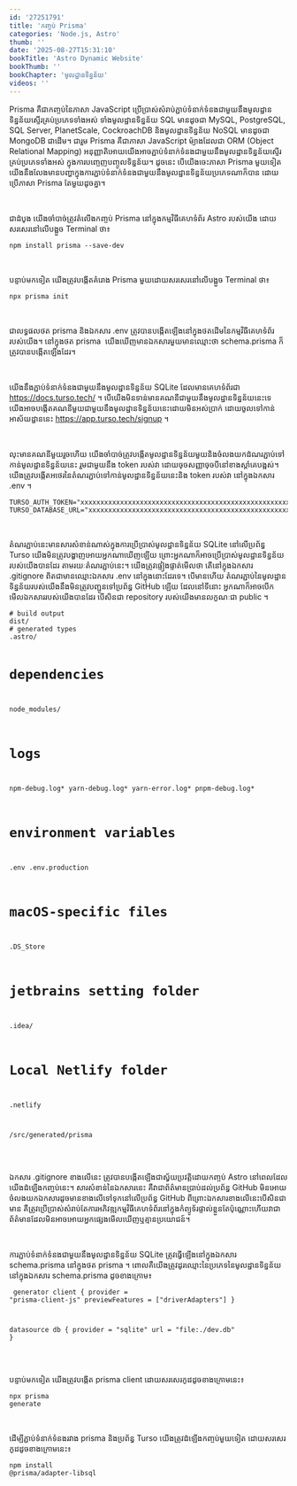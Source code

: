 ```yaml
---
id: '27251791'
title: 'កញ្ចប់ Prisma'
categories: 'Node.js, Astro'
thumb: ''
date: '2025-08-27T15:31:10'
bookTitle: 'Astro Dynamic Website'
bookThumb: ''
bookChapter: 'មូលដ្ឋាន​ទិន្នន័យ'
videos: ''
---
```

<p>Prisma គឺ​ជា​កញ្ចប់​នៃ​ភាសា​ JavaScript ប្រើប្រាស់​សំរាប់ភ្ជាប់​ទំនាក់ទំនង​ជា​មួយ​នឹង​មូលដ្ឋាន​ទិន្នន័យ​ស្ទើរ​គ្រប់​ប្រភេទ​ទាំងអស់ ទាំង​មូលដ្ឋាន​ទិន្នន័យ SQL មាន​ដូច​ជា MySQL, PostgreSQL, SQL Server, PlanetScale, CockroachDB និង​មូលដ្ឋាន​ទិន្នន័យ NoSQL មាន​ដូចជា MongoDB ជាដើម​។ ជារួម Prisma គឺជាភាសា​ JavaScript ម៉្យាង​​ដែល​ជា ORM (Object Relational Mapping) ​​​​​​​​​​​​​​​​​​​​​​​​​​​​​​​​អនុញ្ញាតិអោយយើង​​អាច​ភ្ជាប់​ទំនាក់​ទំនង​ជាមួយ​នឹង​​មូលដ្ឋាន​ទិន្នន័យ​ស្ទើរ​គ្រប់​ប្រភេទ​ទាំងអស់​ ក្នុង​ការបញ្ចេញ​បញ្ចូល​ទិន្នន័យ​។ ដូចនេះ បើ​យើង​ចេះ​ភាសា Prisma មួយ​ទៀត យើង​នឹង​លែង​មាន​បញ្ហា​ក្នុង​ការភ្ជាប់​ទំនាក់ទំនងជា​មួយ​នឹង​មូលដ្ឋាន​ទិន្នន័យ​ប្រភេទ​ណា​ក៏​បាន​​ ដោយ​ប្រើ​ភាសា Prisma ​តែ​មួយ​ដូច​​​​​​​​គ្នា​។</p><p>&nbsp;</p><p>ជា​ដំបូង​ យើង​ចាំបាច់​ត្រូវ​តំលើង​កញ្ចប់​ Prisma នៅ​ក្នុង​កម្មវិធី​គេហទំព័រ Astro របស់យើង ដោយ​សរសេរ​នៅ​លើ​បង្អួច Terminal ថា​៖</p><pre><code>npm install prisma --save-dev</code></pre><p>&nbsp;</p><p>បន្ទាប់មកទៀត យើង​ត្រូវ​បង្កើតគំរោង Prisma មួយ​ដោយ​សរសេរ​នៅ​លើ​បង្អួច Terminal ​​​​​​​​​ថា៖</p><pre><code>npx prisma init</code></pre><p>&nbsp;</p><p>ជាលទ្ធផល​ថត prisma និង​ឯកសារ .env ត្រូវ​បាន​បង្កើត​ឡើង​នៅ​ក្នុង​ថតដើម​នៃ​កម្មវិធី​គេហទំព័រ​របស់​យើង​។ នៅ​ក្នុង​ថត prisma &nbsp;យើង​ឃើញ​មានឯកសារ​មួយ​មាន​ឈ្មោះ​ថា schema.prisma ក៏​ត្រូវ​​បាន​បង្កើត​ឡើង​ដែរ​។</p><p>&nbsp;</p><p>យើង​នឹង​ភ្ជាប់​ទំនាក់ទំនង​ជាមួយ​នឹង​មូលដ្ឋាន​ទិន្នន័យ​ SQLite ដែល​មាន​គេហទំព័រ​ជា <a href="https://docs.turso.tech/">https://docs.turso.tech/</a> ។ បើ​យើង​មិន​ទាន់មាន​​គណនីជាមួយ​នឹង​​មូលដ្ឋាន​ទិន្នន័យ​នេះ​ទេ យើងអាច​​បង្កើត​គណនី​មួយ​ជាមួយ​នឹង​មូលដ្ឋាន​ទិន្នន័យ​​នេះ​ដោយ​មិន​អស់​ប្រាក់​ ដោយ​ចូល​ទៅ​កាន់​អាស័យដ្ឋាន​នេះ <a href="https://app.turso.tech/signup">https://app.turso.tech/signup</a> ។</p><p>&nbsp;</p><p>លុះ​មាន​គណនី​មួយ​រួច​ហើយ យើង​ចាំបាច់​ត្រូវ​​បង្កើត​មូលដ្ឋាន​ទិន្នន័យ​មួយ​និងចំលង​យក​ដំណរភ្ជាប់​ទៅ​កាន់​មូលដ្ឋាន​ទិន្នន័យ​នេះ រួម​ជាមួយ​នឹង token របស់វា ដោយ​ចុច​សញ្ញា​ចុច​បី​នៅ​ខាង​ស្តាំ​គេ​បង្អស់​។ ​​​​​​​​​​​​​​​​​​យើងត្រូវ​បង្កើត​​​​អថេរ​នៃ​​តំណរភ្ជាប់​ទៅ​កាន់​មូលដ្ឋាន​ទិន្នន័យនេះ​និង​ token របស់វា នៅ​ក្នុង​ឯកសារ .env ។</p><pre><code>TURSO_AUTH_TOKEN="xxxxxxxxxxxxxxxxxxxxxxxxxxxxxxxxxxxxxxxxxxxxxxxxxxxxx"
TURSO_DATABASE_URL="xxxxxxxxxxxxxxxxxxxxxxxxxxxxxxxxxxxxxxxxxxxxxxxxxxx"</code></pre><p>&nbsp;</p><p>តំណរភ្ជាប់​នេះ​មាន​សារសំខាន់​ណាស់​ក្នុង​ការប្រើប្រាស់​មូលដ្ឋាន​ទិន្នន័យ SQLite នៅ​លើ​ប្រព័ន្ធ Turso យើង​មិន​ត្រូវ​បង្ហាញ​អោយ​អ្នកណា​ឃើញ​ឡើយ ព្រោះ​អ្នក​ណា​ក៏​អាច​ប្រើប្រាស់មូលដ្ឋាន​ទិន្នន័យ​របស់​យើង​បាន​ដែរ​ តាម​រយៈ​តំណរភ្ជាប់​នេះ​។ យើង​ត្រូវ​ផ្ទៀង​ផ្ទាត់​មើល​ថា តើ​នៅ​ក្នុង​ឯកសារ .gitignore ពិត​ជា​មានឈ្មោះ​ឯកសារ .env នៅ​ក្នុង​នោះ​ដែរ​ទេ​។ បើ​មាន​ហើយ តំណរភ្ជាប់​នៃ​មូលដ្ឋាន​ទិន្នន័យ​របស់​យើងនឹង​មិន​ត្រូវ​បញ្ជូន​ទៅ​ប្រព័ន្ធ GitHub ឡើយ ដែល​នៅ​ទី​នោះ អ្នក​ណា​ក៏​អាច​បើក​មើល​ឯកសារ​របស់​យើង​បាន​ដែរ បើ​សិន​ជា​ repository របស់​យើង​​មាន​លក្ខណៈ​ជា public ។</p><pre><code># build output
dist/
# generated types
.astro/

# dependencies
node_modules/

# logs
npm-debug.log*
yarn-debug.log*
yarn-error.log*
pnpm-debug.log*


# environment variables
.env
.env.production

# macOS-specific files
.DS_Store

# jetbrains setting folder
.idea/

# Local Netlify folder
.netlify

/src/generated/prisma
</code></pre><p>&nbsp;</p><p>ឯកសារ .gitignore ខាង​លើ​នេះ ត្រូវ​បាន​បង្កើត​ឡើង​ជា​ស្វ័យប្រវត្តិ​ដោយ​កញ្ចប់ Astro នៅ​ពេល​ដែល​យើង​ដំឡើង​កញ្ចប់​នេះ។ សារសំខាន់​នៃ​ឯកសារ​នេះ គឺ​វាជា​ព័ត៌មាន​ប្រាប់​ដល់​ប្រព័ន្ធ GitHub មិន​អោយ​ចំលង​យក​ឯកសារ​ដូច​មាន​ខាង​លើ​ទៅ​ទុក​នៅ​លើ​ប្រព័ន្ធ GitHub ពីព្រោះ​ឯកសារ​ខាង​លើ​នេះ​ បើ​សិន​ជា​មាន គឺ​ត្រូវ​ប្រើប្រាស់​សំរាប់​តែ​ការអភិវឌ្ឍ​កម្មវិធី​គេហទំព័រ​នៅ​ក្នុង​កំព្យូទ័រ​ផ្ទាល់​ខ្លួន​តែប៉ុណ្ណោះ​ ហើយ​វា​ជា​ព័ត៌មានដែល​​មិន​អាច​អោយ​អ្នក​ផ្សេង​មើល​ឃើញ​​​ ឬ​គ្មាន​ប្រយោជន៍​។</p><p>&nbsp;</p><p>ការភ្ជាប់​ទំនាក់ទំនង​ជា​មួយ​នឹង​មូលដ្ឋាន​ទិន្នន័យ SQLite ត្រូវ​ធ្វើឡើង​នៅ​ក្នុង​ឯកសារ schema.prisma នៅ​ក្នុង​ថត prisma ។ ពោល​គឺ​យើង​ត្រូវ​ដូរ​ឈ្មោះ​នៃ​ប្រភេទ​នៃ​មូលដ្ឋាន​ទិន្នន័យ ​នៅ​ក្នុង​ឯកសារ schema.prisma ដូច​ខាង​ក្រោម​៖</p><pre><code>&nbsp;generator client {
  	provider        = "prisma-client-js"
  	previewFeatures = ["driverAdapters"]
}

datasource db {
  	provider = "sqlite"
  	url      = "file:./dev.db"
}</code></pre><p>&nbsp;</p><p>បន្ទាប់​មក​ទៀត យើង​ត្រូវ​បង្កើត prisma client ដោយ​សរសេរ​កូដ​ដូច​ខាង​ក្រោម​នេះ​៖</p><pre><code>npx prisma generate</code></pre><p>&nbsp;</p><p>ដើម្បី​ភ្ជាប់​ទំនាក់ទំនងរវាង prisma និងប្រព័ន្ធ Turso យើងត្រូវ​ដំឡើង​កញ្ចប់​មួយ​ទៀត ដោយ​សរសេរ​កូដ​ដូច​ខាង​ក្រោម​នេះ​៖</p><pre><code>npm install @prisma/adapter-libsql</code></pre>